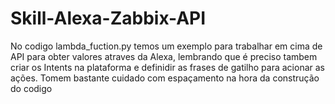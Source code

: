 # Skill-Alexa-Zabbix-API

No codigo lambda_fuction.py temos um exemplo para trabalhar em cima de API para obter valores atraves da Alexa, lembrando que é preciso tambem criar os Intents na plataforma e definidir as frases de gatilho para acionar as ações.
Tomem bastante cuidado com espaçamento na hora da construção do codigo
